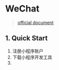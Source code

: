 # WeChat 

> [official document](https://developers.weixin.qq.com/miniprogram/dev/framework/quickstart/getstart.html#%E7%94%B3%E8%AF%B7%E5%B8%90%E5%8F%B7)



## 1. Quick Start

1. 注册小程序账户
2. 下载小程序开发工具
3. 